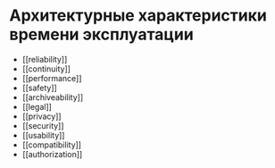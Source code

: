 # Архитектурные характеристики времени эксплуатации


- [[reliability]]
- [[continuity]]
- [[performance]]
- [[safety]]
- [[archiveability]]
- [[legal]]
- [[privacy]]
- [[security]]
- [[usability]]
- [[compatibility]]
- [[authorization]]